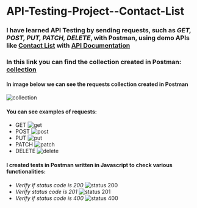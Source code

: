 # API-Testing-Project--Contact-List
### I have learned API Testing by sending requests, such as *GET, POST, PUT, PATCH, DELETE*, with Postman, using demo APIs like [Contact List](https://thinking-tester-contact-list.herokuapp.com/) with [API Documentation](https://documenter.getpostman.com/view/4012288/TzK2bEa8#intro)
### In this link you can find the collection created in Postman: [collection](https://github.com/IoanaFlore/API-Testing-Project--Contact-List/blob/main/Contact%20List%201.postman_collection.json)
#### In image below we can see the requests collection created in Postman
![collection](https://github.com/IoanaFlore/API-Testing-Project--Contact-List/assets/111995212/a0511680-f7ba-4c3c-bcc0-14874e51b47d)
#### You can see examples of requests:
* GET
![get](https://github.com/IoanaFlore/API-Testing-Project--Contact-List/assets/111995212/20362c26-3fd0-4cc8-a2e3-bd7f85a75abf)
* POST
![post](https://github.com/IoanaFlore/API-Testing-Project--Contact-List/assets/111995212/1e24710e-3677-4799-a929-bb89dbb62e1a)
* PUT
![put](https://github.com/IoanaFlore/API-Testing-Project--Contact-List/assets/111995212/742d0690-ffd8-4c19-8f4b-f3d6eaefaa54)
* PATCH
![patch](https://github.com/IoanaFlore/API-Testing-Project--Contact-List/assets/111995212/158447fd-bfcf-4c75-8cfe-fb842bae6506)
* DELETE
![delete](https://github.com/IoanaFlore/API-Testing-Project--Contact-List/assets/111995212/7e405a79-0602-47de-ad69-1213b2d5b4f5)
#### I created tests in Postman written in Javascript to check various functionalities:
*  *Verify if status code is 200*
![status 200](https://github.com/IoanaFlore/API-Testing-Project--Contact-List/assets/111995212/033757b5-264f-4e1a-abd0-9250bf61d8c8)
*  *Verify status code is 201*
![status 201](https://github.com/IoanaFlore/API-Testing-Project--Contact-List/assets/111995212/71ec3f2e-4866-4fe8-bc19-1d459d09386e)
*  *Verify if status code is 400*
 ![status 400](https://github.com/IoanaFlore/API-Testing-Project--Contact-List/assets/111995212/30200a98-4286-4ebf-8938-5f9fdb6edd05)
